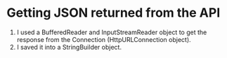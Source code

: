 # Getting JSON returned from the API
1) I used a BufferedReader and InputStreamReader object to get the response from the Connection (HttpURLConnection object).
2) I saved it into a StringBuilder  object.